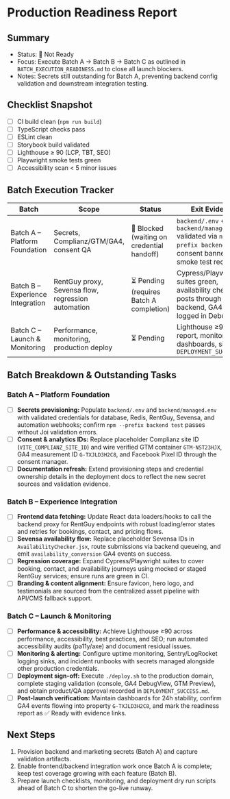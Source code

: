 # Production Readiness Report

## Summary
- Status: 🔴 Not Ready
- Focus: Execute Batch A → Batch B → Batch C as outlined in `BATCH_EXECUTION_READINESS.md` to close all launch blockers.
- Notes: Secrets still outstanding for Batch A, preventing backend config validation and downstream integration testing.

## Checklist Snapshot
- [ ] CI build clean (`npm run build`)
- [ ] TypeScript checks pass
- [ ] ESLint clean
- [ ] Storybook build validated
- [ ] Lighthouse ≥ 90 (LCP, TBT, SEO)
- [ ] Playwright smoke tests green
- [ ] Accessibility scan < 5 minor issues

## Batch Execution Tracker

| Batch | Scope | Status | Exit Evidence |
| --- | --- | --- | --- |
| Batch A – Platform Foundation | Secrets, Complianz/GTM/GA4, consent QA | 🔴 Blocked (waiting on credential handoff) | `backend/.env` + `backend/managed.env` validated via `npm --prefix backend test`; consent banner smoke test recording |
| Batch B – Experience Integration | RentGuy proxy, Sevensa flow, regression automation | ⏳ Pending (requires Batch A completion) | Cypress/Playwright suites green, availability checker posts through backend, GA4 events logged in DebugView |
| Batch C – Launch & Monitoring | Performance, monitoring, production deploy | ⏳ Pending | Lighthouse ≥90 report, monitoring dashboards, signed `DEPLOYMENT_SUCCESS.md` |

## Batch Breakdown & Outstanding Tasks

### Batch A – Platform Foundation
- [ ] **Secrets provisioning:** Populate `backend/.env` and `backend/managed.env` with validated credentials for database, Redis, RentGuy, Sevensa, and automation webhooks; confirm `npm --prefix backend test` passes without Joi validation errors.
- [ ] **Consent & analytics IDs:** Replace placeholder Complianz site ID (`VITE_COMPLIANZ_SITE_ID`) and wire verified GTM container `GTM-NST23HJX`, GA4 measurement ID `G-TXJLD3H2C8`, and Facebook Pixel ID through the consent manager.
- [ ] **Documentation refresh:** Extend provisioning steps and credential ownership details in the deployment docs to reflect the new secret sources and validation evidence.

### Batch B – Experience Integration
- [ ] **Frontend data fetching:** Update React data loaders/hooks to call the backend proxy for RentGuy endpoints with robust loading/error states and retries for bookings, contact, and pricing flows.
- [ ] **Sevensa availability flow:** Replace placeholder Sevensa IDs in `AvailabilityChecker.jsx`, route submissions via backend queueing, and emit `availability_conversion` GA4 events on success.
- [ ] **Regression coverage:** Expand Cypress/Playwright suites to cover booking, contact, and availability journeys using mocked or staged RentGuy services; ensure runs are green in CI.
- [ ] **Branding & content alignment:** Ensure favicon, hero logo, and testimonials are sourced from the centralized asset pipeline with API/CMS fallback support.

### Batch C – Launch & Monitoring
- [ ] **Performance & accessibility:** Achieve Lighthouse ≥90 across performance, accessibility, best practices, and SEO; run automated accessibility audits (pa11y/axe) and document residual issues.
- [ ] **Monitoring & alerting:** Configure uptime monitoring, Sentry/LogRocket logging sinks, and incident runbooks with secrets managed alongside other production credentials.
- [ ] **Deployment sign-off:** Execute `./deploy.sh` to the production domain, complete staging validation (console, GA4 DebugView, GTM Preview), and obtain product/QA approval recorded in `DEPLOYMENT_SUCCESS.md`.
- [ ] **Post-launch verification:** Maintain dashboards for 24h stability, confirm GA4 events flowing into property `G-TXJLD3H2C8`, and mark the readiness report as ✅ Ready with evidence links.

## Next Steps
1. Provision backend and marketing secrets (Batch A) and capture validation artifacts.
2. Enable frontend/backend integration work once Batch A is complete; keep test coverage growing with each feature (Batch B).
3. Prepare launch checklists, monitoring, and deployment dry run scripts ahead of Batch C to shorten the go-live runway.
